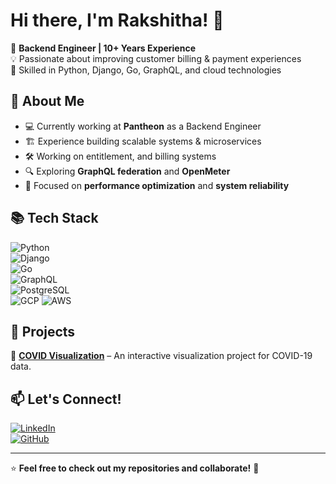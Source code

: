 # Hi there, I'm Rakshitha! 👋  

🚀 **Backend Engineer | 10+ Years Experience**  
💡 Passionate about improving customer billing & payment experiences  
🔧 Skilled in Python, Django, Go, GraphQL, and cloud technologies  

## 📌 About Me  
- 💻 Currently working at **Pantheon** as a Backend Engineer  
- 🏗️ Experience building scalable systems & microservices  
- 🛠️ Working on entitlement, and billing systems  
- 🔍 Exploring **GraphQL federation** and **OpenMeter**  
- 🎯 Focused on **performance optimization** and **system reliability**  

## 📚 Tech Stack  
![Python](https://img.shields.io/badge/Python-3776AB?style=for-the-badge&logo=python&logoColor=white)  
![Django](https://img.shields.io/badge/Django-092E20?style=for-the-badge&logo=django&logoColor=white)  
![Go](https://img.shields.io/badge/Go-00ADD8?style=for-the-badge&logo=go&logoColor=white)  
![GraphQL](https://img.shields.io/badge/GraphQL-E10098?style=for-the-badge&logo=graphql&logoColor=white)  
![PostgreSQL](https://img.shields.io/badge/PostgreSQL-336791?style=for-the-badge&logo=postgresql&logoColor=white)  
![GCP](https://img.shields.io/badge/GCP-4285F4?style=for-the-badge&logo=google-cloud&logoColor=white) 
![AWS](https://img.shields.io/badge/AWS-232F3E?style=for-the-badge&logo=amazon-aws&logoColor=white)  

## 📂 Projects  
🔹 **[COVID Visualization](https://github.com/PrabhuRakshitha/COVID-Visualization)** – An interactive visualization project for COVID-19 data.  


## 📫 Let's Connect!  
[![LinkedIn](https://img.shields.io/badge/LinkedIn-%230077B5.svg?&style=for-the-badge&logo=linkedin&logoColor=white)](https://www.linkedin.com/in/rakshitha-prabhu-28940640/)  
[![GitHub](https://img.shields.io/badge/GitHub-%2312100E.svg?&style=for-the-badge&logo=github&logoColor=white)](https://github.com/PrabhuRakshitha)  

---

⭐ **Feel free to check out my repositories and collaborate!** 🚀  
